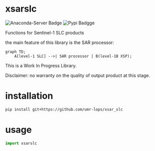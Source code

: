 # xsarslc

![Anaconda-Server Badge](https://img.shields.io/conda/vn/conda-forge/xsarslc)
![Pypi Badgge](https://img.shields.io/pypi/v/xsarslc.svg)
        
Functions for Sentinel-1 SLC products 

the main feature of this library is the SAR processor:


```mermaid
graph TD;
    A[level-1 SLC] -->| SAR processor | B(level-1B XSP);
```


This is a Work In Progress Library.

Disclaimer: no warranty on the quality of output product at this stage.


# installation
```bash
pip install git+https://github.com/umr-lops/xsar_slc
```

# usage
```python
import xsarslc
```
